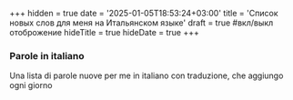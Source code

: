 +++
hidden = true
date = '2025-01-05T18:53:24+03:00'
title = 'Список новых слов для меня на Итальянском языке'
draft = true  #вкл/выкл отоброжение
hideTitle = true 
hideDate = true
+++

### Parole in italiano

Una lista di parole nuove per me in italiano con traduzione, che aggiungo ogni giorno